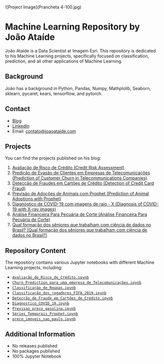 ![Project Image](Prancheta 4-100.jpg)
# Machine Learning Repository by João Ataíde

João Ataíde is a Data Scientist at Imagem Esri. This repository is dedicated to his Machine Learning projects, specifically focused on classification, prediction, and all other applications of Machine Learning.

## Background
João has a background in Python, Pandas, Numpy, Mathplolib, Seaborn, sklearn, pycaret, kears, tensorflow, and pytorch.

## Contact
- [Blog](https://joaoataide.com)
- [LinkedIn](https://www.linkedin.com/in/jvataidee/)
- Email: contato@joaoataide.com

## Projects
You can find the projects published on his blog:

1. [Avaliação de Risco de Crédito (Credit Risk Assessment)](https://joaoataide.com/Avaliação-de-Risco-de-Crédito)
2. [Predição de Evasão de Clientes em Empresas de Telecomunicações (Prediction of Customer Churn in Telecommunications Companies)](https://joaoataide.com/Predição-de-Evasão-de-Clientes-em-Empresas-de-Telecomunicações)
3. [Detecção de Fraudes em Cartões de Crédito (Detection of Credit Card Fraud)](https://www.joaoataide.com/post/detec%C3%A7%C3%A3o-de-fraudes-em-cart%C3%B5es-de-cr%C3%A9dito)
4. [Previsão de Adoções de Animais com Prophet (Prediction of Animal Adoptions with Prophet)](https://joaoataide.com/Previsão-de-Adoções-de-Animais-com-Prophet)
5. [Diagnóstico de COVID-19 com imagens de raio - X (Diagnosis of COVID-19 with X-ray images)](https://joaoataide.com/Diagnóstico-de-COVID-19-com-imagens-de-raio-X)
6. [Análise Financeira Para Pecuária de Corte (Análise Financeira Para Pecuária de Corte)](https://joaoataide.com/Diagnóstico-de-COVID-19-com-imagens-de-raio-X)
7. [Qual formação dos sêniores que trabalham com ciência de dados no Brasil? (Qual formação dos sêniores que trabalham com ciência de dados no Brasil?)](https://www.joaoataide.com/post/qual-formacao-dos-senior-que-trabalham-com-ciencia-de-dados-no-brasil)

## Repository Content
The repository contains various Jupyter notebooks with different Machine Learning projects, including:

- [`Avaliação_de_Risco_de_Crédito.ipynb`](https://github.com/jvataidee/MachineLearning/blob/master/Avaliação_de_Risco_de_Crédito.ipynb)
- [`Churn_Prediction_para_uma_empresa_de_Telecomunicações.ipynb`](https://github.com/jvataidee/MachineLearning/blob/master/Churn_Prediction_para_uma_empresa_de_Telecomunicações.ipynb)
- [`Classificação_de_Roupas.ipynb`](https://github.com/jvataidee/MachineLearning/blob/master/Classificação_de_Roupas.ipynb)
- [`Classificação_dos_jogadores_FIFA_2019.ipynb`](https://github.com/jvataidee/MachineLearning/blob/master/Classificação_dos_jogadores_FIFA_2019.ipynb)
- [`Detecção_de_Fraude_em_Cartões_de_Crédito.ipynb`](https://github.com/jvataidee/MachineLearning/blob/master/Detecção_de_Fraude_em_Cartões_de_Crédito.ipynb)
- [`Diagnostico_COVID_19.ipynb`](https://github.com/jvataidee/MachineLearning/blob/master/Diagnostico_COVID_19.ipynb)
- [`Previsao_preco_gasolina.ipynb`](https://github.com/jvataidee/MachineLearning/blob/master/Previsao_preco_gasolina.ipynb)
- [`Séries_Temporais_Prophet.ipynb`](https://github.com/jvataidee/MachineLearning/blob/master/Séries_Temporais_Prophet.ipynb)
- [`preco_imoveis_sao_paulo.ipynb`](https://github.com/jvataidee/MachineLearning/blob/master/preco_imoveis_sao_paulo.ipynb)


## Additional Information
- No releases published
- No packages published
- 100% Jupyter Notebook
